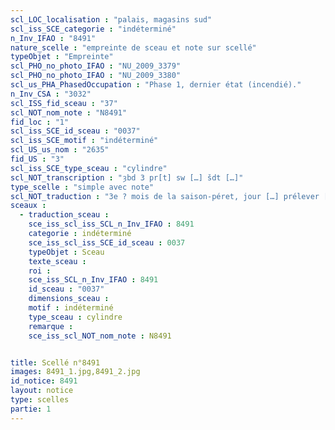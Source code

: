 ```yaml
---
scl_LOC_localisation : "palais, magasins sud"
scl_iss_SCE_categorie : "indéterminé"
n_Inv_IFAO : "8491"
nature_scelle : "empreinte de sceau et note sur scellé"
typeObjet : "Empreinte"
scl_PHO_no_photo_IFAO : "NU_2009_3379"
scl_PHO_no_photo_IFAO : "NU_2009_3380"
scl_us_PHA_PhasedOccupation : "Phase 1, dernier état (incendié)."
n_Inv_CSA : "3032"
scl_ISS_fid_sceau : "37"
scl_NOT_nom_note : "N8491"
fid_loc : "1"
scl_iss_SCE_id_sceau : "0037"
scl_iss_SCE_motif : "indéterminé"
scl_US_us_nom : "2635"
fid_US : "3"
scl_iss_SCE_type_sceau : "cylindre"
scl_NOT_transcription : "ȝbd 3 pr[t] sw […] šdt […]"
type_scelle : "simple avec note"
scl_NOT_traduction : "3e ? mois de la saison-péret, jour […] prélever […]"
sceaux :
  - traduction_sceau : 
    sce_iss_scl_iss_SCL_n_Inv_IFAO : 8491
    categorie : indéterminé
    sce_iss_scl_iss_SCE_id_sceau : 0037
    typeObjet : Sceau
    texte_sceau : 
    roi : 
    sce_iss_SCL_n_Inv_IFAO : 8491
    id_sceau : "0037"
    dimensions_sceau : 
    motif : indéterminé
    type_sceau : cylindre
    remarque : 
    sce_iss_scl_NOT_nom_note : N8491


title: Scellé n°8491
images: 8491_1.jpg,8491_2.jpg
id_notice: 8491
layout: notice
type: scelles
partie: 1
---
```

